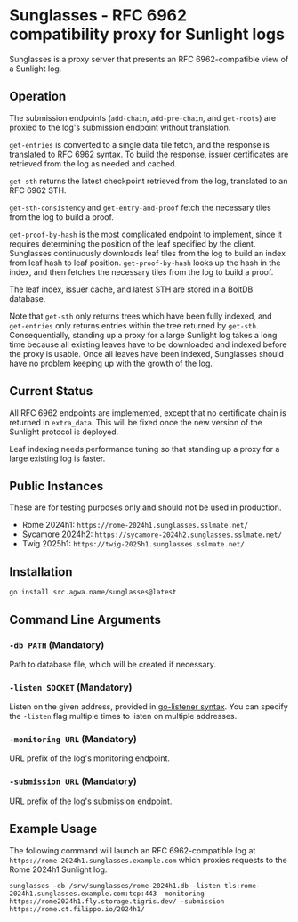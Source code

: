 # Sunglasses - RFC 6962 compatibility proxy for Sunlight logs

Sunglasses is a proxy server that presents an RFC 6962-compatible view of a Sunlight log.

## Operation

The submission endpoints (`add-chain`, `add-pre-chain`, and `get-roots`) are proxied to the log's submission endpoint without translation.

`get-entries` is converted to a single data tile fetch, and the response is translated to RFC 6962 syntax.  To build the response, issuer certificates are retrieved from the log as needed and cached.

`get-sth` returns the latest checkpoint retrieved from the log, translated to an RFC 6962 STH.

`get-sth-consistency` and `get-entry-and-proof` fetch the necessary tiles from the log to build a proof.

`get-proof-by-hash` is the most complicated endpoint to implement, since it requires determining the position of the leaf specified by the client.  Sunglasses continuously downloads leaf tiles from the log to build an index from leaf hash to leaf position.  `get-proof-by-hash` looks up the hash in the index, and then fetches the necessary tiles from the log to build a proof.

The leaf index, issuer cache, and latest STH are stored in a BoltDB database.

Note that `get-sth` only returns trees which have been fully indexed, and `get-entries` only returns entries within the tree returned by `get-sth`.  Consequentially, standing up a proxy for a large Sunlight log takes a long time because all existing leaves have to be downloaded and indexed before the proxy is usable.  Once all leaves have been indexed, Sunglasses should have no problem keeping up with the growth of the log.

## Current Status

All RFC 6962 endpoints are implemented, except that no certificate chain is returned in `extra_data`.  This will be fixed once the new version of the Sunlight protocol is deployed.

Leaf indexing needs performance tuning so that standing up a proxy for a large existing log is faster.

## Public Instances

These are for testing purposes only and should not be used in production.

* Rome 2024h1: `https://rome-2024h1.sunglasses.sslmate.net/`
* Sycamore 2024h2: `https://sycamore-2024h2.sunglasses.sslmate.net/`
* Twig 2025h1: `https://twig-2025h1.sunglasses.sslmate.net/`

## Installation

```
go install src.agwa.name/sunglasses@latest
```

## Command Line Arguments

### `-db PATH` (Mandatory)

Path to database file, which will be created if necessary.

### `-listen SOCKET` (Mandatory)

Listen on the given address, provided in [go-listener syntax](https://pkg.go.dev/src.agwa.name/go-listener#readme-listener-syntax).  You can specify the `-listen` flag multiple times to listen on multiple addresses.

### `-monitoring URL` (Mandatory)

URL prefix of the log's monitoring endpoint.

### `-submission URL` (Mandatory)

URL prefix of the log's submission endpoint.

## Example Usage

The following command will launch an RFC 6962-compatible log at `https://rome-2024h1.sunglasses.example.com` which proxies requests to the Rome 2024h1 Sunlight log.

```
sunglasses -db /srv/sunglasses/rome-2024h1.db -listen tls:rome-2024h1.sunglasses.example.com:tcp:443 -monitoring https://rome2024h1.fly.storage.tigris.dev/ -submission https://rome.ct.filippo.io/2024h1/
```
